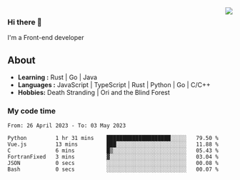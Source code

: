 <img align='right' src="https://github-readme-stats.vercel.app/api?username=strugglebak&show_icons=true">

### Hi there 👋

I'm a Front-end developer

## About

-  **Learning :** Rust | Go | Java
-  **Languages :** JavaScript | TypeScript | Rust | Python | Go | C/C++
-  **Hobbies:** Death Stranding | Ori and the Blind Forest

### My code time

<!--START_SECTION:waka-->

```text
From: 26 April 2023 - To: 03 May 2023

Python         1 hr 31 mins    ████████████████████░░░░░   79.50 %
Vue.js         13 mins         ███░░░░░░░░░░░░░░░░░░░░░░   11.88 %
C              6 mins          █▒░░░░░░░░░░░░░░░░░░░░░░░   05.43 %
FortranFixed   3 mins          ▓░░░░░░░░░░░░░░░░░░░░░░░░   03.04 %
JSON           0 secs          ░░░░░░░░░░░░░░░░░░░░░░░░░   00.08 %
Bash           0 secs          ░░░░░░░░░░░░░░░░░░░░░░░░░   00.07 %
```

<!--END_SECTION:waka-->
